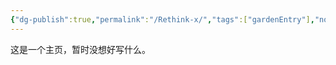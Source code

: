 ```yaml
---
{"dg-publish":true,"permalink":"/Rethink-x/","tags":["gardenEntry"],"noteIcon":"3","created":"2023-10-04T01:09:14.395+08:00","updated":"2023-10-04T01:09:51.759+08:00"}
---
```


这是一个主页，暂时没想好写什么。